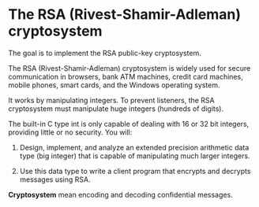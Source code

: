 # The RSA (Rivest-Shamir-Adleman) cryptosystem

The goal is to implement the RSA public-key cryptosystem.

The RSA (Rivest-Shamir-Adleman) cryptosystem is widely used for secure communication in browsers, bank ATM machines, credit card machines, mobile phones, smart cards, and the Windows operating system.

It works by manipulating integers. To prevent listeners, the RSA cryptosystem must manipulate huge integers (hundreds of digits).

The built-in C type int is only capable of dealing with 16 or 32 bit integers, providing little or no security. You will:
   1.	Design, implement, and analyze an extended precision arithmetic data type (big integer) that is capable of manipulating much larger integers. 
   
   3.	Use this data type to write a client program that encrypts and decrypts messages using RSA.
   
**Cryptosystem** mean encoding and decoding confidential messages.
